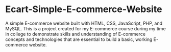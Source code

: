# Ecart-Simple-E-commerce-Website
A simple E-commerce website built with HTML, CSS, JavaScript, PHP, and MySQL. This is a project created for my E-commerce course during my time in college to demonstrate skills and understanding of E-commerce concepts and technologies that are essential to build a basic, working E-commerce website.
